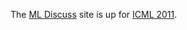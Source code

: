 The [ML Discuss](http://mldiscuss.appspot.com) site is up for [ICML 2011](http://mldiscuss.appspot.com/venue/ICML/2011/).
